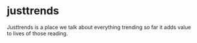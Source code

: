 # justtrends
Justtrends is a place we talk about everything trending so far it adds value to lives of those reading.
